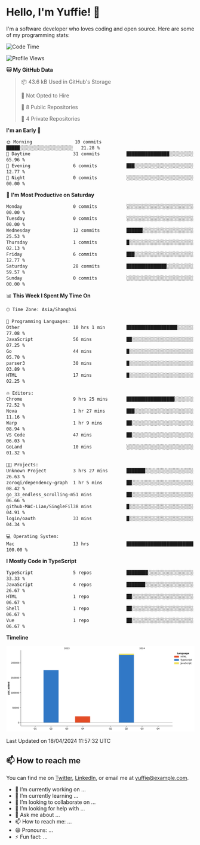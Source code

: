 
# Hello, I'm Yuffie! 👋

I'm a software developer who loves coding and open source. Here are some of my programming stats:

<!--START_SECTION:waka-->
![Code Time](http://img.shields.io/badge/Code%20Time-9%20hrs%2010%20mins-blue)

![Profile Views](http://img.shields.io/badge/Profile%20Views-0-blue)

**🐱 My GitHub Data** 

> 📦 43.6 kB Used in GitHub's Storage 
 > 
> 🚫 Not Opted to Hire
 > 
> 📜 8 Public Repositories 
 > 
> 🔑 4 Private Repositories 
 > 
**I'm an Early 🐤** 

```text
🌞 Morning                10 commits          █████░░░░░░░░░░░░░░░░░░░░   21.28 % 
🌆 Daytime                31 commits          ████████████████░░░░░░░░░   65.96 % 
🌃 Evening                6 commits           ███░░░░░░░░░░░░░░░░░░░░░░   12.77 % 
🌙 Night                  0 commits           ░░░░░░░░░░░░░░░░░░░░░░░░░   00.00 % 
```
📅 **I'm Most Productive on Saturday** 

```text
Monday                   0 commits           ░░░░░░░░░░░░░░░░░░░░░░░░░   00.00 % 
Tuesday                  0 commits           ░░░░░░░░░░░░░░░░░░░░░░░░░   00.00 % 
Wednesday                12 commits          ██████░░░░░░░░░░░░░░░░░░░   25.53 % 
Thursday                 1 commits           █░░░░░░░░░░░░░░░░░░░░░░░░   02.13 % 
Friday                   6 commits           ███░░░░░░░░░░░░░░░░░░░░░░   12.77 % 
Saturday                 28 commits          ███████████████░░░░░░░░░░   59.57 % 
Sunday                   0 commits           ░░░░░░░░░░░░░░░░░░░░░░░░░   00.00 % 
```


📊 **This Week I Spent My Time On** 

```text
🕑︎ Time Zone: Asia/Shanghai

💬 Programming Languages: 
Other                    10 hrs 1 min        ███████████████████░░░░░░   77.08 % 
JavaScript               56 mins             ██░░░░░░░░░░░░░░░░░░░░░░░   07.25 % 
Go                       44 mins             █░░░░░░░░░░░░░░░░░░░░░░░░   05.70 % 
parser3                  30 mins             █░░░░░░░░░░░░░░░░░░░░░░░░   03.89 % 
HTML                     17 mins             █░░░░░░░░░░░░░░░░░░░░░░░░   02.25 % 

🔥 Editors: 
Chrome                   9 hrs 25 mins       ██████████████████░░░░░░░   72.52 % 
Nova                     1 hr 27 mins        ███░░░░░░░░░░░░░░░░░░░░░░   11.16 % 
Warp                     1 hr 9 mins         ██░░░░░░░░░░░░░░░░░░░░░░░   08.94 % 
VS Code                  47 mins             ██░░░░░░░░░░░░░░░░░░░░░░░   06.03 % 
GoLand                   10 mins             ░░░░░░░░░░░░░░░░░░░░░░░░░   01.32 % 

🐱‍💻 Projects: 
Unknown Project          3 hrs 27 mins       ███████░░░░░░░░░░░░░░░░░░   26.63 % 
zoroqi/dependency-graph  1 hr 5 mins         ██░░░░░░░░░░░░░░░░░░░░░░░   08.42 % 
go_33_endless_scrolling-m51 mins             ██░░░░░░░░░░░░░░░░░░░░░░░   06.66 % 
github-MAC-Lian/SingleFil38 mins             █░░░░░░░░░░░░░░░░░░░░░░░░   04.91 % 
login/oauth              33 mins             █░░░░░░░░░░░░░░░░░░░░░░░░   04.34 % 

💻 Operating System: 
Mac                      13 hrs              █████████████████████████   100.00 % 
```

**I Mostly Code in TypeScript** 

```text
TypeScript               5 repos             ████████░░░░░░░░░░░░░░░░░   33.33 % 
JavaScript               4 repos             ███████░░░░░░░░░░░░░░░░░░   26.67 % 
HTML                     1 repo              ██░░░░░░░░░░░░░░░░░░░░░░░   06.67 % 
Shell                    1 repo              ██░░░░░░░░░░░░░░░░░░░░░░░   06.67 % 
Vue                      1 repo              ██░░░░░░░░░░░░░░░░░░░░░░░   06.67 % 
```



**Timeline**

![Lines of Code chart](https://raw.githubusercontent.com/macoswk/macoswk/main/assets/bar_graph.png)


 Last Updated on 18/04/2024 11:57:32 UTC
<!--END_SECTION:waka-->

## 📫 How to reach me

You can find me on [Twitter](https://twitter.com/Yuffie), [LinkedIn](https://www.linkedin.com/in/Yuffie/), or email me at yuffie@example.com.

- 🔭 I’m currently working on ...
- 🌱 I’m currently learning ...
- 👯 I’m looking to collaborate on ...
- 🤔 I’m looking for help with ...
- 💬 Ask me about ...
- 📫 How to reach me: ...
- 😄 Pronouns: ...
- ⚡ Fun fact: ...
